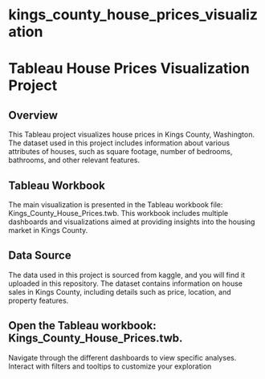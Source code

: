 # kings_county_house_prices_visualization

# Tableau House Prices Visualization Project
## Overview
This Tableau project visualizes house prices in Kings County, Washington. The dataset used in this project includes information about various attributes of houses, such as square footage, number of bedrooms, bathrooms, and other relevant features.

## Tableau Workbook
The main visualization is presented in the Tableau workbook file: Kings_County_House_Prices.twb. This workbook includes multiple dashboards and visualizations aimed at providing insights into the housing market in Kings County.

## Data Source
The data used in this project is sourced from kaggle, and you will find it uploaded in this repository. The dataset contains information on house sales in Kings County, including details such as price, location, and property features.

## Open the Tableau workbook: Kings_County_House_Prices.twb.
Navigate through the different dashboards to view specific analyses.
Interact with filters and tooltips to customize your exploration
